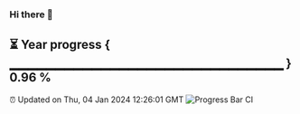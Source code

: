 ### Hi there 👋
⏳ Year progress { ▁▁▁▁▁▁▁▁▁▁▁▁▁▁▁▁▁▁▁▁▁▁▁▁▁▁▁▁▁▁ } 0.96 %
---
⏰ Updated on Thu, 04 Jan 2024 12:26:01 GMT
![Progress Bar CI](https://github.com/liununu/liununu/workflows/Progress%20Bar%20CI/badge.svg)

